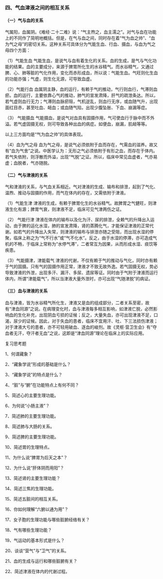 ### 四、气血津液之间的相互关系

#### （一）气与血的关系

气属阳，血属阴。《难经·二十二难》说：“气主煦之，血主濡之”。对气与血在功能上的不同作了简明地概括。但是，在气与血之间，同时存在着“气为血之帅”、“血为气之母”的密切关系。这种关系可具体分为气能生血、行血、摄血，与血为气之母四个方面：

（1）气能生血  气能生血，是说气与血有着生化的关系。血的生成，是气与气化功能的结果。血的主要成分，来源于脾胃所化生的水谷精气。而水谷精气，又通过脾、心、肺等脏的气化作用，变化而赤形成血，所以说：气能生血。气旺则化生血的功能亦强；气虚，则生化无源，可导致血虚。

（2）气能行血  血属阴主静，血的运行，有赖于气的推动，气行则血行，气滞则血瘀。血的运行，主要依靠心气的推动，肺气的宣发肃降，肝气的疏泄条达。所以，若气虚则血行无力；气滞则血脉瘀阻，气机逆乱，则血行无序，或血随气升，出现面红目赤，甚至吐血、衄血；或血随气陷，出现少腹坠胀、下血、崩漏等症。

（3） 气能摄血  气能摄血，是说气对血具有固摄作用，气可使血行于脉中而不外溢。若气虚固摄无权，则可导致各种出血的病症。如便血，崩漏，肌衄等等。

以上三方面均是“气为血之帅”的具体表现。

（4）血为气之母  血为气之母，是说气必须依附于血而存在，气需血的滋养。故又有“血为气舍”之说。中医学认为：无形之气必须依附于有形之血，而存在于体内。若气失依附，则浮散而外溢，出现“气脱”之证。所以，临床中常见血虚者，气亦易虚；血脱者，气亦随脱。

#### （二）气与津液的关系

气和津液的关系，与气血关系相近。气对津液的生成、输布和排泄，起到了气化、温煦、推动与固摄的作用，而气在体内的存在，又需依附于津液。

（1）气能生津  津液的生成，有赖于脾胃化生的水谷精气。故脾胃之气健旺，则津液生化有源；脾胃气衰，则津液不足，临床可见气津两伤之证。

（2） 气能行津  津液在体内的输布以及化为汗、尿的排泄，全赖气的升降出入运动，由于脾的运化水湿，肺的宣发肃降，肾的蒸腾化气，才能保证津液的正常代谢。如若气的升降出入失常，则津液的输布与排泄亦随之受阻，而出现水湿的停聚，临床上称之为“气不行水”或“气不化水”。反之，由于水湿的停滞，亦可造成气机的不畅，于临床上常称为“水停气滞”，二者常互为因果，从而形成水湿、痰饮等疾患。

（3）气能摄津，津能载气  津液的代谢，不仅有赖于气的推动与气化，同时亦有赖于气的固摄。只有气的固摄作用正常，津液才不致无故外逸。若气固摄无权，势必导致津液的外泄，出现多汗、漏汗、多尿、遗尿等证。同时由于气附于津液而运行体内，所谓“津能载气”，所以当津液大量外泄时，亦可出现“气随津脱”的病证。

#### （三）血与津液的关系

血与津液，皆为水谷精气所化生，津液又是血的组成部分，二者关系至密，故有“津血同源”之说。在病理变化时，血与津液每多相互影响，如津液亡脱，必然影响血的生化补充，出现阴血亏损的证候；反之，大量失血，亦可出现津液不足，口渴，尿少的证候。因此，对于失血的患者，临床不宜用汗、吐、下三法损伤津液；对于津液大亏的患者，亦不可轻用破血、逐血的峻剂。故《灵枢·营卫生会》有“夺血者无汗，夺汗者无血”之说，这即是“津血同源”理论在临床上的实际应用。

复习思考题

1、何谓藏象？

2、“藏象学说”形成的基础是什么？

3、“藏象学说”的特点是什么？

4、“脏”与“腑”在功能特点上有何不同？

5、简述心的主要生理功能。

6、为何说“小肠主液”？

7、简述肺的主要生理功能。

8、简述肺与大肠的关系。

9、简述脾的主要生理功能。

10、简述胃的生理特点。

11、为什么说“脾胃为后天之本”？

12、为什么说“肝体阴而用阳”？

13、简述肾的主要生理功能？

14、简述三焦的生理功能。

15、简述五脏间的相互关系。

16、你如何理解“六腑以通为用”？

17、女子胞的生理功能与哪些脏腑经络有关？

18、气有哪些生理功能？

19、气运动的基本形式是什么？

20、谈谈“营气”与“卫气”的关系。

21、血的生成与运行和哪些脏腑有关？

22、简述津液在体内的代谢过程。
